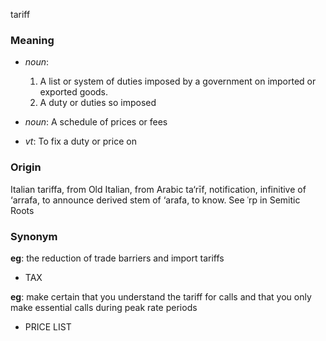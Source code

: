 tariff
### Meaning
+ _noun_:
   1. A list or system of duties imposed by a government on imported or exported goods.
   2. A duty or duties so imposed
+ _noun_: A schedule of prices or fees

+ _vt_: To fix a duty or price on

### Origin

Italian tariffa, from Old Italian, from Arabic ta‘rīf, notification, infinitive of ‘arrafa, to announce derived stem of ‘arafa, to know. See ʿrp in Semitic Roots

### Synonym

__eg__: the reduction of trade barriers and import tariffs

+ TAX

__eg__: make certain that you understand the tariff for calls and that you only make essential calls during peak rate periods

+ PRICE LIST


